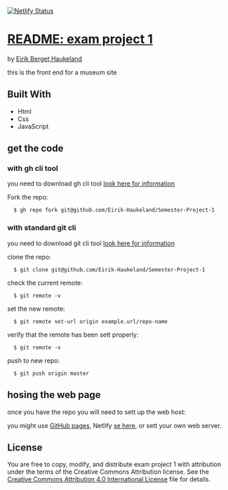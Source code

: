 [![Netlify Status](https://api.netlify.com/api/v1/badges/6cadece7-376e-4ed3-8df7-01112636b75b/deploy-status)](https://app.netlify.com/sites/brilliant-blancmange-0b76a9/deploys)

# [README: exam project 1](https://github.com/Eirik-Haukeland/Semester-Project-1)
by [Eirik Berget Haukeland](https://github.com/Eirik-Haukeland)

this is the front end for a museum site

## Built With
- Html
- Css
- JavaScript

## get the code

### with gh cli tool
you need to download gh cli tool [look here for information](https://github.com/cli/cli#installation)

Fork the repo:
``` shell
  $ gh repo fork git@github.com/Eirik-Haukeland/Semester-Project-1
```

### with standard git cli
you need to download git cli tool [look here for information](https://git-scm.com/downloads)

clone the repo:
``` shell
  $ git clone git@github.com/Eirik-Haukeland/Semester-Project-1
```

check the current remote:
``` shell
  $ git remote -v
```

set the new remote:
``` shell
  $ git remote set-url origin example.url/repo-name
```

verify that the remote has been sett properly:
``` shell
  $ git remote -v
```

push to new repo:
```shell
  $ git push origin master
```

## hosing the web page
once you have the repo you will need to sett up the web host:

you might use [GitHub pages](https://docs.github.com/en/pages/getting-started-with-github-pages/creating-a-github-pages-site),
Netlify [se here](https://docs.netlify.com/get-started/), or
sett your own web server.

## License
You are free to copy, modify, and distribute exam project 1
with attribution under the terms of the Creative Commons
Attribution license. See the [Creative Commons Attribution
4.0 International License](http://creativecommons.org/licenses/by/4.0/) file
for details.
